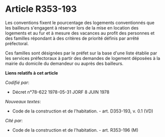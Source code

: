 # Article R353-193

Les conventions fixent le pourcentage des logements conventionnés que les bailleurs s'engagent à réserver lors de la mise en
location des logements et au fur et à mesure des vacances au profit des personnes et des familles répondant à des critères de
priorité définis par arrêté préfectoral.

Ces familles sont désignées par le préfet sur la base d'une liste établie par les services préfectoraux à partir des demandes
de logement déposées à la mairie du domicile du demandeur ou auprès des bailleurs.

**Liens relatifs à cet article**

_Codifié par_:

  - Décret n°78-622 1978-05-31 JORF 8 JUIN 1978

_Nouveaux textes_:

  - Code de la construction et de l'habitation. - art. D353-193, v. 0.1 (VD)

_Cité par_:

  - Code de la construction et de l'habitation. - art. R353-196 (M)

